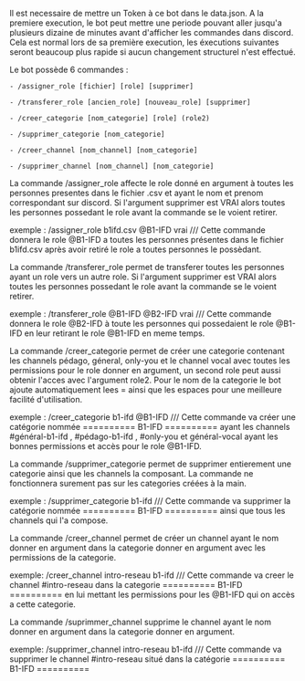 Il est necessaire de mettre un Token à ce bot dans le data.json. A la premiere execution, le bot peut mettre une periode pouvant aller jusqu'a plusieurs dizaine de minutes avant d'afficher les commandes dans discord. Cela est normal lors de sa première execution, les éxecutions suivantes seront beaucoup plus rapide si aucun changement structurel n'est effectué.

Le bot possède 6 commandes :

	- /assigner_role [fichier] [role] [supprimer]

	- /transferer_role [ancien_role] [nouveau_role] [supprimer]

	- /creer_categorie [nom_categorie] [role] (role2)

	- /supprimer_categorie [nom_categorie]

	- /creer_channel [nom_channel] [nom_categorie]

	- /supprimer_channel [nom_channel] [nom_categorie]




La commande /assigner_role affecte le role donné en argument à toutes les personnes presentes dans le fichier .csv et ayant le nom et prenom correspondant sur discord. Si l'argument supprimer est VRAI alors toutes les personnes possedant le role avant la commande se le voient retirer.

exemple : /assigner_role b1ifd.csv @B1-IFD vrai 
	/// Cette commande donnera le role @B1-IFD a toutes les personnes présentes dans le fichier b1ifd.csv après avoir retiré le role a toutes personnes le possèdant.



La commande /transferer_role permet de transferer toutes les personnes ayant un role vers un autre role. Si l'argument supprimer est VRAI alors toutes les personnes possedant le role avant la commande se le voient retirer.

exemple : /transferer_role @B1-IFD @B2-IFD vrai 
	/// Cette commande donnera le role @B2-IFD à toute les personnes qui possedaient le role @B1-IFD en leur retirant le role @B1-IFD en meme temps.


La commande /creer_categorie permet de créer une categorie contenant les channels pédago, géneral, only-you et le channel vocal avec toutes les permissions pour le role donner en argument, un second role peut aussi obtenir l'acces avec l'argument role2. Pour le nom de la categorie le bot ajoute automatiquement lees = ainsi que les espaces pour une meilleure facilité d'utilisation.

exemple : /creer_categorie b1-ifd @B1-IFD 
	/// Cette commande va créer une catégorie nommée ========== B1-IFD ========== ayant les channels #général-b1-ifd , #pédago-b1-ifd , #only-you et général-vocal ayant les bonnes permissions et accès pour le role @B1-IFD.



La commande /supprimer_categorie permet de supprimer entierement une categorie ainsi que les channels la composant. La commande ne fonctionnera surement pas sur les categories créées à la main.

exemple : /supprimer_categorie b1-ifd 
	/// Cette commande va supprimer la catégorie nommée ========== B1-IFD ========== ainsi que tous les channels qui l'a compose.



La commande /creer_channel permet de créer un channel ayant le nom donner en argument dans la categorie donner en argument avec les permissions de la categorie.

exemple: /creer_channel intro-reseau b1-ifd 
	/// Cette commande va creer le channel #intro-reseau dans la categorie ========== B1-IFD ========== en lui mettant les permissions pour les @B1-IFD qui on accès a cette categorie.



La commande /suprimmer_channel supprime le channel ayant le nom donner en argument dans la categorie donner en argument.

exemple: /supprimer_channel intro-reseau b1-ifd 
	/// Cette commande va supprimer le channel #intro-reseau situé dans la catégorie ========== B1-IFD ==========

